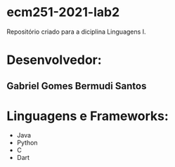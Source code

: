 # ecm251-2021-lab2
Repositório criado para a diciplina Linguagens I.

# Desenvolvedor:
## Gabriel Gomes Bermudi Santos
# Linguagens e Frameworks:
- Java
- Python
- C
- Dart
